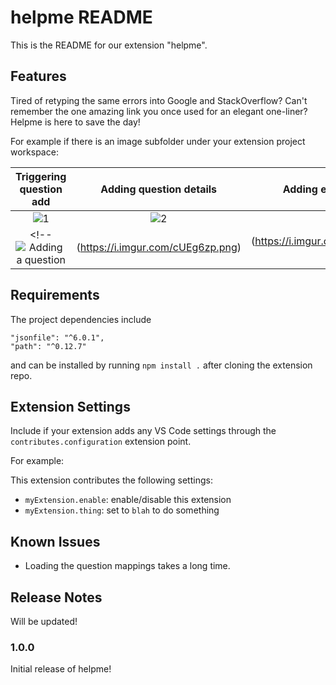 # helpme README

This is the README for our extension "helpme".

## Features

Tired of retyping the same errors into Google and StackOverflow? Can't remember the one amazing link you once used for an elegant one-liner?
Helpme is here to save the day!

For example if there is an image subfolder under your extension project workspace:

|  Triggering question add | Adding question details | Adding euestion URL |
| :-----------------------------------: | :------------------------------------------------: | :------------------------------------------------: |
| ![1](https://i.imgur.com/N81PYJT.png) |        ![2](https://i.imgur.com/cUEg6zp.png)       | ![3](https://i.imgur.com/jM3GGqv.png)|
<!-- ![Adding a question](https://i.imgur.com/N81PYJT.png)|(https://i.imgur.com/cUEg6zp.png)|(https://i.imgur.com/jM3GGqv.png) -->

## Requirements

The project dependencies include 
```
"jsonfile": "^6.0.1",
"path": "^0.12.7"
```

and can be installed by running `npm install .` after cloning the extension repo.

## Extension Settings

Include if your extension adds any VS Code settings through the `contributes.configuration` extension point.

For example:

This extension contributes the following settings:

* `myExtension.enable`: enable/disable this extension
* `myExtension.thing`: set to `blah` to do something

## Known Issues

- Loading the question mappings takes a long time.

## Release Notes

Will be updated!

### 1.0.0

Initial release of helpme!

